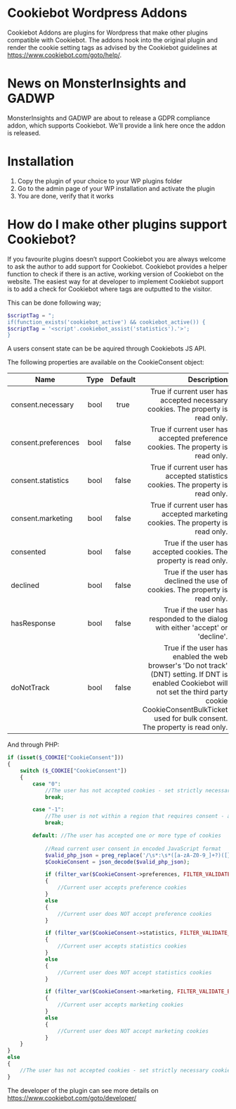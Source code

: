 # Cookiebot Wordpress Addons


Cookiebot Addons are plugins for Wordpress that make other plugins compatible with Cookiebot. 
The addons hook into the original plugin and render the cookie setting tags as advised by the Cookiebot guidelines at https://www.cookiebot.com/goto/help/.

# News on MonsterInsights and GADWP
MonsterInsights and GADWP are about to release a GDPR compliance addon, which supports Cookiebot. We'll provide a link here once the addon is released. 

# Installation
1. Copy the plugin of your choice to your WP plugins folder
2. Go to the admin page of your WP installation and activate the plugin
3. You are done, verify that it works

# How do I make other plugins support Cookiebot?
If you favourite plugins doesn’t support Cookiebot you are always welcome to ask the author to add support for Cookiebot.
Cookiebot provides a helper function to check if there is an active, working version of Cookiebot on the website.
The easiest way for at developer to implement Cookiebot support is to add a check for Cookiebot where tags are outputted to the visitor. 

This can be done following way;

```php
$scriptTag = ";
if(function_exists('cookiebot_active') && cookiebot_active()) {
$scriptTag = '<script'.cookiebot_assist('statistics').'>';
}
```

A users consent state can be be aquired through Cookiebots JS API.

The following properties are available on the CookieConsent object:

| Name                | Type | Default | Description                                                                                                                                                                                                            |
|---------------------|:----:|:-------:|-----------------------------------------------------------------------------------------------------------------------------------------------------------------------------------------------------------------------:|
| consent.necessary   | bool | true    | True if current user has accepted necessary cookies. The property is read only.                                                                                                                                        |
| consent.preferences | bool | false   | True if current user has accepted preference cookies. The property is read only.                                                                                                                                       |
| consent.statistics  | bool | false   | True if current user has accepted statistics cookies. The property is read only.                                                                                                                                       |
| consent.marketing   | bool | false   | True if current user has accepted marketing cookies. The property is read only.                                                                                                                                        |
| consented           | bool | false   | True if the user has accepted cookies. The property is read only.                                                                                                                                                      |
| declined            | bool | false   | True if the user has declined the use of cookies. The property is read only.                                                                                                                                           |
| hasResponse         | bool | false   | True if the user has responded to the dialog with either 'accept' or 'decline'.                                                                                                                                        |
| doNotTrack          | bool | false   | True if the user has enabled the web browser's 'Do not track' (DNT) setting. If DNT is enabled Cookiebot will not set the third party cookie CookieConsentBulkTicket used for bulk consent. The property is read only. |

And through PHP:

```php
if (isset($_COOKIE["CookieConsent"]))
{
    switch ($_COOKIE["CookieConsent"])
    {
        case "0":
            //The user has not accepted cookies - set strictly necessary cookies only
            break;

        case "-1":
            //The user is not within a region that requires consent - all cookies are accepted
            break;

        default: //The user has accepted one or more type of cookies
            
            //Read current user consent in encoded JavaScript format
            $valid_php_json = preg_replace('/\s*:\s*([a-zA-Z0-9_]+?)([}\[,])/', ':"$1"$2', preg_replace('/([{\[,])\s*([a-zA-Z0-9_]+?):/', '$1"$2":', str_replace("'", '"',stripslashes($_COOKIE["CookieConsent"]))));
            $CookieConsent = json_decode($valid_php_json);

            if (filter_var($CookieConsent->preferences, FILTER_VALIDATE_BOOLEAN))
            {
                //Current user accepts preference cookies
            }
            else
            {
                //Current user does NOT accept preference cookies
            }

            if (filter_var($CookieConsent->statistics, FILTER_VALIDATE_BOOLEAN))
            {
                //Current user accepts statistics cookies
            }
            else
            {
                //Current user does NOT accept statistics cookies
            }

            if (filter_var($CookieConsent->marketing, FILTER_VALIDATE_BOOLEAN))
            {
                //Current user accepts marketing cookies
            }
            else
            {
                //Current user does NOT accept marketing cookies
            }   
    }
}
else
{
    //The user has not accepted cookies - set strictly necessary cookies only
}
```
The developer of the plugin can see more details on https://www.cookiebot.com/goto/developer/